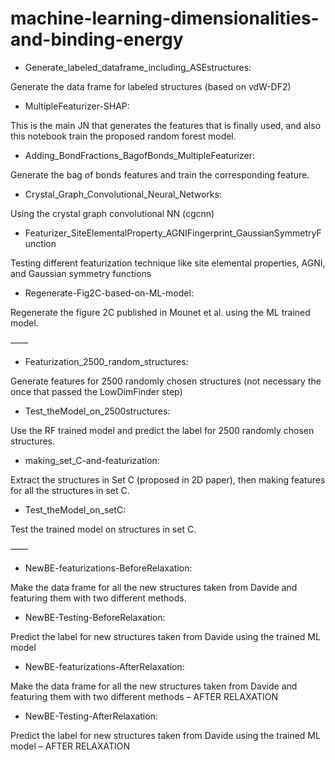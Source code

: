 # machine-learning-dimensionalities-and-binding-energy



- Generate_labeled_dataframe_including_ASEstructures:

Generate the data frame for labeled structures (based on vdW-DF2)


- MultipleFeaturizer-SHAP: 

This is the main JN that generates the features that is finally used, and also this notebook train the proposed random forest model.

- Adding_BondFractions_BagofBonds_MultipleFeaturizer:

Generate the bag of bonds features and train the corresponding feature.

- Crystal_Graph_Convolutional_Neural_Networks:

Using the crystal graph convolutional NN (cgcnn)

- Featurizer_SiteElementalProperty_AGNIFingerprint_GaussianSymmetryFunction

Testing different featurization technique like site elemental properties, AGNI, and Gaussian symmetry functions

- Regenerate-Fig2C-based-on-ML-model:

Regenerate the figure 2C published in Mounet et al. using the ML trained model.

——

- Featurization_2500_random_structures: 

Generate features for 2500 randomly chosen structures (not necessary the once that passed the LowDimFinder step)

- Test_theModel_on_2500structures:

Use the RF trained model and predict the label for 2500 randomly chosen structures.

- making_set_C-and-featurization:

Extract the structures in Set C (proposed in 2D paper), then making features for all the structures in set C.

- Test_theModel_on_setC:

Test the trained model on structures in set C. 


——

- NewBE-featurizations-BeforeRelaxation:

Make the data frame for all the new structures taken from Davide and featuring them with two different methods.

- NewBE-Testing-BeforeRelaxation:

Predict the label for new structures taken from Davide using the trained ML model

- NewBE-featurizations-AfterRelaxation:

Make the data frame for all the new structures taken from Davide and featuring them with two different methods – AFTER RELAXATION

- NewBE-Testing-AfterRelaxation:

Predict the label for new structures taken from Davide using the trained ML model – AFTER RELAXATION

